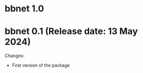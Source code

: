 # bbnet 1.0

bbnet 0.1 (Release date: 13 May 2024)
==============

Changes:

* First version of the package
